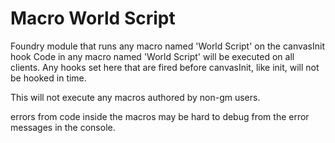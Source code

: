 # Macro World Script
Foundry module that runs any macro named 'World Script' on the canvasInit hook
Code in any macro named 'World Script' will be executed on all clients.
Any hooks set here that are fired before canvasInit, like init, will not be hooked in time.

This will not execute any macros authored by non-gm users.

errors from code inside the macros may be hard to debug from the error messages in the console.
